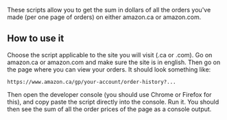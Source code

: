 These scripts allow you to get the sum in dollars of all the orders you've made (per one page of orders) on either amazon.ca or amazon.com.

## How to use it
Choose the script applicable to the site you will visit (.ca or .com). Go on amazon.ca or amazon.com and make sure the site is in english. Then go on the page where you can view your orders. It should look something like: 
 ```
 https://www.amazon.ca/gp/your-account/order-history?...
 ```
Then open the developer console (you should use Chrome or Firefox for this), and copy paste the script directly into the console. Run it. You should then see the sum of all the order prices of the page as a console output.
